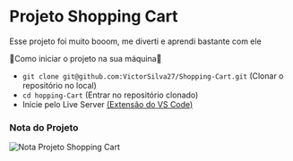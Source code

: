 # Projeto Shopping Cart



Esse projeto foi muito booom, me diverti e aprendi bastante com ele


🔰Como iniciar o projeto na sua máquina🔰

- ``` git clone git@github.com:VictorSilva27/Shopping-Cart.git ``` (Clonar o repositório no local)
- ``` cd hopping-Cart ``` (Entrar no repositório clonado)
- Inicie pelo Live Server [(Extensão do VS Code)](https://marketplace.visualstudio.com/items?itemName=ritwickdey.LiveServer)

### Nota do Projeto
![Nota Projeto Shopping Cart](Project-Shopping-Cart.png)
